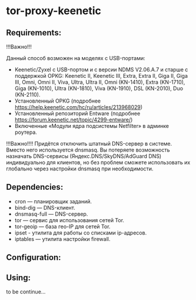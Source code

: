 # tor-proxy-keenetic

## Requirements:

!!!Важно!!!

 Данный способ возможен на моделях с USB-портами: 
* Keenetic/Zyxel с USB-портом и с версии NDMS V2.06.А.7 и старше с поддержкой OPKG:
Keenetic II, Keenetic III, Extra, Extra II, Giga II, Giga III, Omni, Omni II, Viva, Ultra, Ultra II, Omni (KN-1410), Extra (KN-1710), Giga (KN-1010), Ultra (KN-1810), Viva (KN-1910), DSL (KN-2010), Duo (KN-2110).
* Установленный OPKG (подробнее https://help.keenetic.com/hc/ru/articles/213968029)
* Установленный репозиторий Entware (подробнее https://forum.keenetic.net/topic/4299-entware/)
* Включенные «Модули ядра подсистемы Netfilter» в админке роутера.

!!!Важно!!!!
Придётся отключить штатный DNS-сервер в системе. Вместо него используется dnsmasq.
Вы потеряете возможность назначать DNS-сервисы (Яндекс.DNS/SkyDNS/AdGuard DNS) индивидуально для клиентов, но без проблем сможете использовать их глобально через настройки dnsmasq при необходимости.

## Dependencies:

* cron — планировщик заданий.
* bind-dig — DNS-клиент.
* dnsmasq-full — DNS-сервер.
* tor — сервис для использования сетей Tor.
* tor-geoip — база гео-IP для сетей Tor.
* ipset - утилита для работы со списками ip-адресов.
* iptables — утилита настройки firewall.

## Configuration:
## Using:

to be continue...